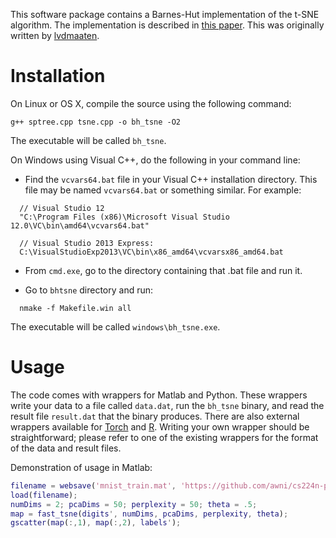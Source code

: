 
This software package contains a Barnes-Hut implementation of the t-SNE algorithm. The implementation is described in [this paper](http://lvdmaaten.github.io/publications/papers/JMLR_2014.pdf). This was originally written by [lvdmaaten](https://github.com/lvdmaaten/bhtsne). 


# Installation 

On Linux or OS X, compile the source using the following command:

```
g++ sptree.cpp tsne.cpp -o bh_tsne -O2
```

The executable will be called `bh_tsne`.

On Windows using Visual C++, do the following in your command line:

- Find the `vcvars64.bat` file in your Visual C++ installation directory. This file may be named `vcvars64.bat` or something similar. For example:

```
  // Visual Studio 12
  "C:\Program Files (x86)\Microsoft Visual Studio 12.0\VC\bin\amd64\vcvars64.bat"

  // Visual Studio 2013 Express:
  C:\VisualStudioExp2013\VC\bin\x86_amd64\vcvarsx86_amd64.bat
```

- From `cmd.exe`, go to the directory containing that .bat file and run it.

- Go to `bhtsne` directory and run:

```
  nmake -f Makefile.win all
```

The executable will be called `windows\bh_tsne.exe`.

# Usage 

The code comes with wrappers for Matlab and Python. These wrappers write your data to a file called `data.dat`, run the `bh_tsne` binary, and read the result file `result.dat` that the binary produces. There are also external wrappers available for [Torch](https://github.com/clementfarabet/manifold) and [R](https://github.com/jkrijthe/Rtsne). Writing your own wrapper should be straightforward; please refer to one of the existing wrappers for the format of the data and result files.

Demonstration of usage in Matlab:

```matlab
filename = websave('mnist_train.mat', 'https://github.com/awni/cs224n-pa4/blob/master/Simple_tSNE/mnist_train.mat?raw=true');
load(filename);
numDims = 2; pcaDims = 50; perplexity = 50; theta = .5;
map = fast_tsne(digits', numDims, pcaDims, perplexity, theta);
gscatter(map(:,1), map(:,2), labels');
```
